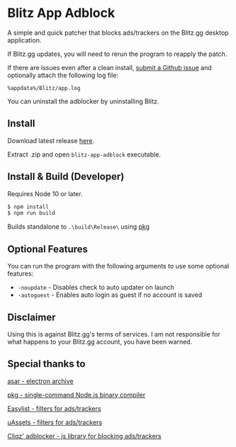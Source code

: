 # Blitz App Adblock

A simple and quick patcher that blocks ads/trackers on the Blitz.gg desktop application.

If Blitz.gg updates, you will need to rerun the program to reapply the patch. 

If there are issues even after a clean install, [submit a Github issue](https://github.com/lulzsun/blitz-app-adblock/issues/new) and optionally attach the following log file: 

`%appdata%/Blitz/app.log`

You can uninstall the adblocker by uninstalling Blitz.

## Install

Download latest release [here](https://github.com/lulzsun/blitz-app-adblock/releases/latest).

Extract .zip and open `blitz-app-adblock` executable.

## Install & Build (Developer)

Requires Node 10 or later. 

```bash
$ npm install
$ npm run build
```

Builds standalone to `.\build\Release\` using [pkg](https://github.com/vercel/pkg)

## Optional Features

You can run the program with the following arguments to use some optional features:

- `-noupdate` - Disables check to auto updater on launch
- `-autoguest` - Enables auto login as guest if no account is saved

## Disclaimer

Using this is against Blitz.gg's terms of services. I am not responsible for what happens to your Blitz.gg account, you have been warned.

## Special thanks to

[asar - electron archive](https://github.com/electron/asar)

[pkg - single-command Node.js binary compiler](https://github.com/vercel/pkg)

[Easylist - filters for ads/trackers](https://easylist.to/pages/about.html)

[uAssets - filters for ads/trackers](https://github.com/uBlockOrigin/uAssets)

[Cliqz' adblocker - js library for blocking ads/trackers](https://github.com/cliqz-oss/adblocker)
